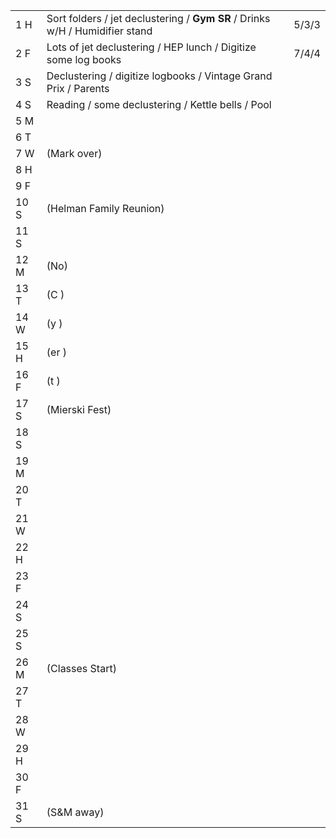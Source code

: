 |      |                                                                              |       |
| ---- | ---------------------------------------------------------------------------- | ----- |
| 1  H | Sort folders / jet declustering / **Gym SR** / Drinks w/H / Humidifier stand | 5/3/3 |
| 2  F | Lots of jet declustering / HEP lunch / Digitize some log books               | 7/4/4 |
| 3  S | Declustering / digitize logbooks / Vintage Grand Prix / Parents              |       |
| 4  S | Reading / some declustering / Kettle bells / Pool                            |       |
| 5  M |                                                                              |       |
| 6  T |                                                                              |       |
| 7  W | (Mark over)                                                                  |       |
| 8  H |                                                                              |       |
| 9  F |                                                                              |       |
| 10 S | (Helman Family Reunion)                                                      |       |
| 11 S |                                                                              |       |
| 12 M | (No)                                                                         |       |
| 13 T | (C  )                                                                        |       |
| 14 W | (y  )                                                                        |       |
| 15 H | (er )                                                                        |       |
| 16 F | (t   )                                                                       |       |
| 17 S | (Mierski Fest)                                                               |       |
| 18 S |                                                                              |       |
| 19 M |                                                                              |       |
| 20 T |                                                                              |       |
| 21 W |                                                                              |       |
| 22 H |                                                                              |       |
| 23 F |                                                                              |       |
| 24 S |                                                                              |       |
| 25 S |                                                                              |       |
| 26 M | (Classes Start)                                                              |       |
| 27 T |                                                                              |       |
| 28 W |                                                                              |       |
| 29 H |                                                                              |       |
| 30 F |                                                                              |       |
| 31 S | (S&M away)                                                                   |       |



